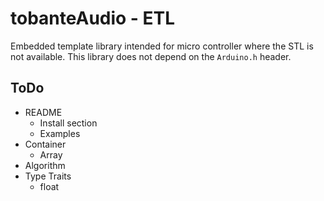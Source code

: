 # tobanteAudio - ETL

Embedded template library intended for micro controller where the STL is not available. This library does not depend on the `Arduino.h` header.

## ToDo

- README
  - Install section
  - Examples
- Container
  - Array
- Algorithm
- Type Traits
  - float

